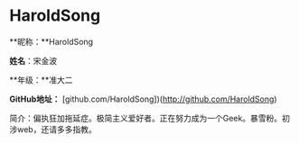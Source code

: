 HaroldSong
===
**昵称：**HaroldSong

**姓名**：宋金波

**年级：**准大二

**GitHub地址：** [github.com/HaroldSong])(http://github.com/HaroldSong)

简介：偏执狂加拖延症。极简主义爱好者。正在努力成为一个Geek。暴雪粉。初涉web，还请多多指教。